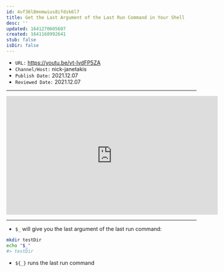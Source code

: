 ```yaml
---
id: 4vf36l8mnmwius8ifdsk6l7
title: Get the Last Argument of the Last Run Command in Your Shell
desc: ''
updated: 1641270605607
created: 1641168992641
stub: false
isDir: false
---
```



- `URL:` <https://youtu.be/vt-IvdFP5ZA>
- `Channel/Host:` nick-janetakis
- `Publish Date:` 2021.12.07
- `Reviewed Date:` 2021.12.07

---

<center><iframe width="560" height="315" src="https://www.youtube.com/embed/vt-IvdFP5ZA" frameborder="0" allow="accelerometer; autoplay; encrypted-media; gyroscope; picture-in-picture" allowfullscreen></iframe></center>

---

- `$_` will give you the last argument of the last run command:

```bash
mkdir testDir
echo "$_"
#> testDir
```

- `${_}` runs the last run command


